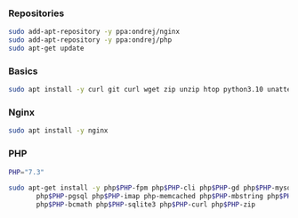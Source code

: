 ### Repositories
```bash
sudo add-apt-repository -y ppa:ondrej/nginx
sudo add-apt-repository -y ppa:ondrej/php
sudo apt-get update
```


### Basics

```bash
sudo apt install -y curl git curl wget zip unzip htop python3.10 unattended-upgrades
```

### Nginx
```bash
sudo apt install -y nginx
```
### PHP

```bash
PHP="7.3"

sudo apt-get install -y php$PHP-fpm php$PHP-cli php$PHP-gd php$PHP-mysql \
       php$PHP-pgsql php$PHP-imap php-memcached php$PHP-mbstring php$PHP-xml php$PHP-curl \
       php$PHP-bcmath php$PHP-sqlite3 php$PHP-curl php$PHP-zip
```
